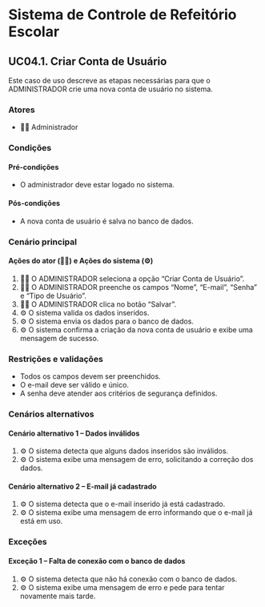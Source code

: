 # Sistema de Controle de Refeitório Escolar

## UC04.1. Criar Conta de Usuário

Este caso de uso descreve as etapas necessárias para que o ADMINISTRADOR crie uma nova conta de usuário no sistema.

### Atores
- 👨‍💼 Administrador

### Condições
#### Pré-condições
- O administrador deve estar logado no sistema.

#### Pós-condições
- A nova conta de usuário é salva no banco de dados.

### Cenário principal
#### Ações do ator (👨‍💼) e Ações do sistema (⚙️)
1. 👨‍💼 O ADMINISTRADOR seleciona a opção “Criar Conta de Usuário”.
2. 👨‍💼 O ADMINISTRADOR preenche os campos “Nome”, “E-mail”, “Senha” e “Tipo de Usuário”.
3. 👨‍💼 O ADMINISTRADOR clica no botão “Salvar”.
4. ⚙️ O sistema valida os dados inseridos.
5. ⚙️ O sistema envia os dados para o banco de dados.
6. ⚙️ O sistema confirma a criação da nova conta de usuário e exibe uma mensagem de sucesso.

### Restrições e validações
- Todos os campos devem ser preenchidos.
- O e-mail deve ser válido e único.
- A senha deve atender aos critérios de segurança definidos.

### Cenários alternativos
#### Cenário alternativo 1 – Dados inválidos
1. ⚙️ O sistema detecta que alguns dados inseridos são inválidos.
2. ⚙️ O sistema exibe uma mensagem de erro, solicitando a correção dos dados.

#### Cenário alternativo 2 – E-mail já cadastrado
1. ⚙️ O sistema detecta que o e-mail inserido já está cadastrado.
2. ⚙️ O sistema exibe uma mensagem de erro informando que o e-mail já está em uso.

### Exceções
#### Exceção 1 – Falta de conexão com o banco de dados
1. ⚙️ O sistema detecta que não há conexão com o banco de dados.
2. ⚙️ O sistema exibe uma mensagem de erro e pede para tentar novamente mais tarde.
